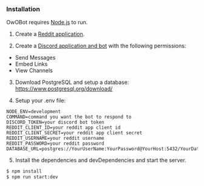 ### Installation

OwOBot requires [Node.js](https://nodejs.org/) to run.

1. Create a [Reddit application](https://www.reddit.com/prefs/apps/).

2. Create a [Discord application and bot](https://discordapp.com/developers/applications) with the following permissions:

- Send Messages
- Embed Links
- View Channels

3. Download PostgreSQL and setup a database: https://www.postgresql.org/download/

4. Setup your .env file:

```
NODE_ENV=development
COMMAND=command you want the bot to respond to
DISCORD_TOKEN=your discord bot token
REDDIT_CLIENT_ID=your reddit app client id
REDDIT_CLIENT_SECRET=your reddit app client secret
REDDIT_USERNAME=your reddit username
REDDIT_PASSWORD=your reddit password
DATABASE_URL=postgres://YourUserName:YourPassword@YourHost:5432/YourDatabase
```

5. Install the dependencies and devDependencies and start the server.

```sh
$ npm install
$ npm run start:dev
```
